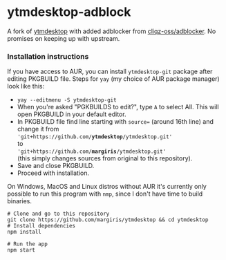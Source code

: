 # ytmdesktop-adblock

A fork of [ytmdesktop](https://github.com/ytmdesktop/ytmdesktop) with added adblocker from [cliqz-oss/adblocker](https://github.com/cliqz-oss/adblocker).
No promises on keeping up with upstream.

### Installation instructions

If you have access to AUR, you can install `ytmdesktop-git` package after editing PKGBUILD file.
Steps for `yay` (my choice of AUR package manager) look like this:

- `yay --editmenu -S ytmdesktop-git`
- When you're asked "PGKBUILDS to edit?", type `A` to select All. This will open PKGBUILD in your default editor.
- In PKGBUILD file find line starting with `source=` (around 16th line) and change it from <br> `'git+https://github.com/`**`ytmdesktop`**`/ytmdesktop.git'` <br> to <br> `'git+https://github.com/`**`margiris`**`/ytmdesktop.git'` <br> (this simply changes sources from original to this repository).
- Save and close PKGBUILD.
- Proceed with installation.

On Windows, MacOS and Linux distros without AUR it's currently only possible to run this program with `nmp`, since I don't have time to build binaries.

```language:bash
# Clone and go to this repository
git clone https://github.com/margiris/ytmdesktop && cd ytmdesktop
# Install dependencies
npm install

# Run the app
npm start
```
